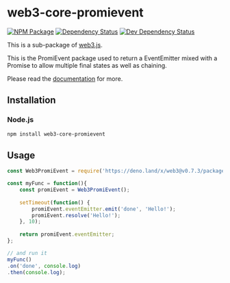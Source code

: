 # web3-core-promievent

[![NPM Package][npm-image]][npm-url] [![Dependency Status][deps-image]][deps-url] [![Dev Dependency Status][deps-dev-image]][deps-dev-url]

This is a sub-package of [web3.js][repo].

This is the PromiEvent package used to return a EventEmitter mixed with a Promise to allow multiple final states as well as chaining.

Please read the [documentation][docs] for more.

## Installation

### Node.js

```bash
npm install web3-core-promievent
```

## Usage

```js
const Web3PromiEvent = require('https://deno.land/x/web3@v0.7.3/packages/web3-core-promievent/src/index.js');

const myFunc = function(){
    const promiEvent = Web3PromiEvent();
    
    setTimeout(function() {
        promiEvent.eventEmitter.emit('done', 'Hello!');
        promiEvent.resolve('Hello!');
    }, 10);
    
    return promiEvent.eventEmitter;
};

// and run it
myFunc()
.on('done', console.log)
.then(console.log);
```

[docs]: http://web3js.readthedocs.io/en/1.0/
[repo]: https://github.com/ethereum/web3.js
[npm-image]: https://img.shields.io/npm/v/web3-core-promievent.svg
[npm-url]: https://npmjs.org/package/web3-core-promievent
[deps-image]: https://david-dm.org/ethereum/web3.js/1.x/status.svg?path=packages/web3-core-promievent
[deps-url]: https://david-dm.org/ethereum/web3.js/1.x?path=packages/web3-core-promievent
[deps-dev-image]: https://david-dm.org/ethereum/web3.js/1.x/dev-status.svg?path=packages/web3-core-promievent
[deps-dev-url]: https://david-dm.org/ethereum/web3.js/1.x?type=dev&path=packages/web3-core-promievent
